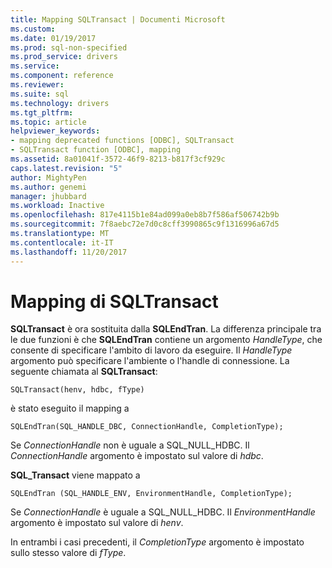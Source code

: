 ```yaml
---
title: Mapping SQLTransact | Documenti Microsoft
ms.custom: 
ms.date: 01/19/2017
ms.prod: sql-non-specified
ms.prod_service: drivers
ms.service: 
ms.component: reference
ms.reviewer: 
ms.suite: sql
ms.technology: drivers
ms.tgt_pltfrm: 
ms.topic: article
helpviewer_keywords:
- mapping deprecated functions [ODBC], SQLTransact
- SQLTransact function [ODBC], mapping
ms.assetid: 8a01041f-3572-46f9-8213-b817f3cf929c
caps.latest.revision: "5"
author: MightyPen
ms.author: genemi
manager: jhubbard
ms.workload: Inactive
ms.openlocfilehash: 817e4115b1e84ad099a0eb8b7f586af506742b9b
ms.sourcegitcommit: 7f8aebc72e7d0c8cff3990865c9f1316996a67d5
ms.translationtype: MT
ms.contentlocale: it-IT
ms.lasthandoff: 11/20/2017
---
```

# <a name="sqltransact-mapping"></a>Mapping di SQLTransact
**SQLTransact** è ora sostituita dalla **SQLEndTran**. La differenza principale tra le due funzioni è che **SQLEndTran** contiene un argomento *HandleType*, che consente di specificare l'ambito di lavoro da eseguire. Il *HandleType* argomento può specificare l'ambiente o l'handle di connessione. La seguente chiamata al **SQLTransact**:  
  
```  
SQLTransact(henv, hdbc, fType)  
```  
  
 è stato eseguito il mapping a  
  
```  
SQLEndTran(SQL_HANDLE_DBC, ConnectionHandle, CompletionType);  
```  
  
 Se *ConnectionHandle* non è uguale a SQL_NULL_HDBC. Il *ConnectionHandle* argomento è impostato sul valore di *hdbc*.  
  
 **SQL_Transact** viene mappato a  
  
```  
SQLEndTran (SQL_HANDLE_ENV, EnvironmentHandle, CompletionType);  
```  
  
 Se *ConnectionHandle* è uguale a SQL_NULL_HDBC. Il *EnvironmentHandle* argomento è impostato sul valore di *henv*.  
  
 In entrambi i casi precedenti, il *CompletionType* argomento è impostato sullo stesso valore di *fType*.
